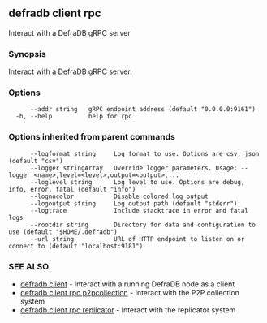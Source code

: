 ## defradb client rpc

Interact with a DefraDB gRPC server

### Synopsis

Interact with a DefraDB gRPC server.

### Options

```
      --addr string   gRPC endpoint address (default "0.0.0.0:9161")
  -h, --help          help for rpc
```

### Options inherited from parent commands

```
      --logformat string     Log format to use. Options are csv, json (default "csv")
      --logger stringArray   Override logger parameters. Usage: --logger <name>,level=<level>,output=<output>,...
      --loglevel string      Log level to use. Options are debug, info, error, fatal (default "info")
      --lognocolor           Disable colored log output
      --logoutput string     Log output path (default "stderr")
      --logtrace             Include stacktrace in error and fatal logs
      --rootdir string       Directory for data and configuration to use (default "$HOME/.defradb")
      --url string           URL of HTTP endpoint to listen on or connect to (default "localhost:9181")
```

### SEE ALSO

* [defradb client](defradb_client.md)	 - Interact with a running DefraDB node as a client
* [defradb client rpc p2pcollection](defradb_client_rpc_p2pcollection.md)	 - Interact with the P2P collection system
* [defradb client rpc replicator](defradb_client_rpc_replicator.md)	 - Interact with the replicator system

